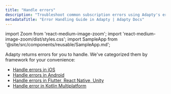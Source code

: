 ```yaml
---
title: "Handle errors"
description: "Troubleshoot common subscription errors using Adapty's error handling guide."
metadataTitle: "Error Handling Guide in Adapty | Adapty Docs"
---
```


import Zoom from 'react-medium-image-zoom';
import 'react-medium-image-zoom/dist/styles.css';
import SampleApp from '@site/src/components/reusable/SampleApp.md'; 

Adapty returns errors for you to handle. We've categorized them by framework for your convenience:

- [Handle errors in iOS](ios-sdk-error-handling)
- [Handle errors in Android](android-sdk-error-handling)
- [Handle errors in Flutter, React Native, Unity](error-handling-on-flutter-react-native-unity)
- [Handle error in Kotlin Multiplatform](error-handling-on-kotlin-multiplatform.md)

<SampleApp />